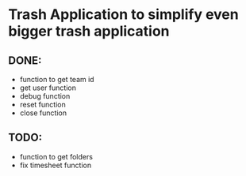 # Trash Application to simplify even bigger trash application

## DONE:
- function to get team id
- get user function
- debug function
- reset function
- close function

## TODO:
- function to get folders
- fix timesheet function
